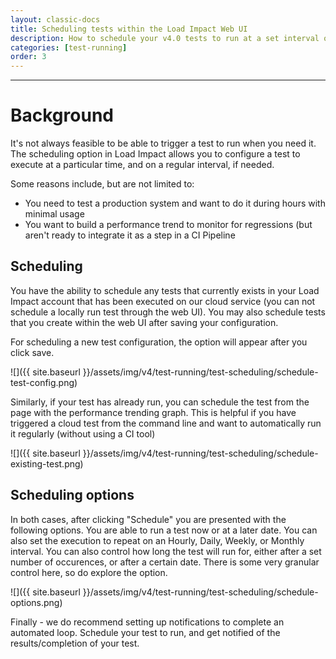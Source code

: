 ```yaml
---
layout: classic-docs
title: Scheduling tests within the Load Impact Web UI
description: How to schedule your v4.0 tests to run at a set interval or at a later time
categories: [test-running]
order: 3
---
```


***

<h1>Background</h1>

It's not always feasible to be able to trigger a test to run when you need it.  The scheduling option in Load Impact allows you to configure a test to execute at a particular time, and on a regular interval, if needed.

Some reasons include, but are not limited to:
- You need to test a production system and want to do it during hours with minimal usage
- You want to build a performance trend to monitor for regressions (but aren't ready to integrate it as a step in a CI Pipeline


## Scheduling

You have the ability to schedule any tests that currently exists in your Load Impact account that has been executed on our cloud service (you can not schedule a locally run test through the web UI). You may also schedule tests that you create within the web UI after saving your configuration.

For scheduling a new test configuration, the option will appear after you click save.

![]({{ site.baseurl }}/assets/img/v4/test-running/test-scheduling/schedule-test-config.png)

Similarly, if your test has already run, you can schedule the test from the page with the performance trending graph.  This is helpful if you have triggered a cloud test from the command line and want to automatically run it regularly (without using a CI tool)

![]({{ site.baseurl }}/assets/img/v4/test-running/test-scheduling/schedule-existing-test.png)

## Scheduling options

In both cases, after clicking "Schedule" you are presented with the following options. You are able to run a test now or at a later date.  You can also set the execution to repeat on an Hourly, Daily, Weekly, or Monthly interval. You can also control how long the test will run for, either after a set number of occurences, or after a certain date.  There is some very granular control here, so do explore the option.

![]({{ site.baseurl }}/assets/img/v4/test-running/test-scheduling/schedule-options.png)

Finally - we do recommend setting up notifications to complete an automated loop.  Schedule your test to run, and get notified of the results/completion of your test. 
